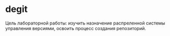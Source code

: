 # degit
Цель лабораторной работы: изучить назначение распреленной системы управления версиями, освоить процесс создания репозиторий.
